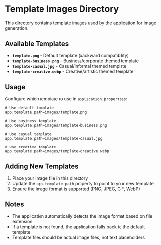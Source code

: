 # Template Images Directory

This directory contains template images used by the application for image generation.

## Available Templates

- **`template.png`** - Default template (backward compatibility)
- **`template-business.png`** - Business/corporate themed template
- **`template-casual.jpg`** - Casual/informal themed template  
- **`template-creative.webp`** - Creative/artistic themed template

## Usage

Configure which template to use in `application.properties`:

```properties
# Use default template
app.template.path=images/template.png

# Use business template
app.template.path=images/template-business.png

# Use casual template
app.template.path=images/template-casual.jpg

# Use creative template
app.template.path=images/template-creative.webp
```

## Adding New Templates

1. Place your image file in this directory
2. Update the `app.template.path` property to point to your new template
3. Ensure the image format is supported (PNG, JPEG, GIF, WebP)

## Notes

- The application automatically detects the image format based on file extension
- If a template is not found, the application falls back to the default template
- Template files should be actual image files, not text placeholders